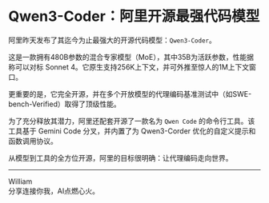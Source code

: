 # Qwen3-Coder：阿里开源最强代码模型

阿里昨天发布了其迄今为止最强大的开源代码模型：`Qwen3-Coder`。

这是一款拥有480B参数的混合专家模型（MoE），其中35B为活跃参数，性能据称可以对标 Sonnet 4。它原生支持256K上下文，并可外推至惊人的1M上下文窗口。

更重要的是，它完全开源，并在多个开放模型的代理编码基准测试中（如SWE-bench-Verified）取得了顶级性能。

为了充分释放其潜力，阿里还配套开源了一款名为 `Qwen Code` 的命令行工具。该工具基于 Gemini Code 分叉，并内置了为 Qwen3-Corder 优化的自定义提示和函数调用协议。

从模型到工具的全方位开源，阿里的目标很明确：让代理编码走向世界。

---
William \
分享连接你我，AI点燃心火。 